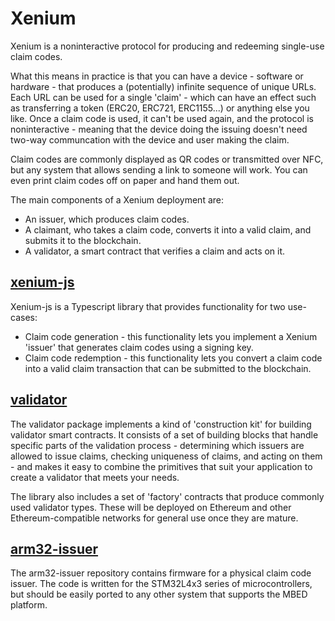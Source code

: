 # Xenium
Xenium is a noninteractive protocol for producing and redeeming single-use claim codes.

What this means in practice is that you can have a device - software or hardware - that produces a (potentially) infinite sequence of unique URLs. Each URL can be used for a single 'claim' - which can have an effect such as transferring a token (ERC20, ERC721, ERC1155...) or anything else you like. Once a claim code is used, it can't be used again, and the protocol is noninteractive - meaning that the device doing the issuing doesn't need two-way communcation with the device and user making the claim.

Claim codes are commonly displayed as QR codes or transmitted over NFC, but any system that allows sending a link to someone will work. You can even print claim codes off on paper and hand them out.

The main components of a Xenium deployment are:

 - An issuer, which produces claim codes.
 - A claimant, who takes a claim code, converts it into a valid claim, and submits it to the blockchain.
 - A validator, a smart contract that verifies a claim and acts on it.

## [xenium-js](packages/Xenium-js)

Xenium-js is a Typescript library that provides functionality for two use-cases:

 - Claim code generation - this functionality lets you implement a Xenium 'issuer' that generates claim codes using a signing key.
 - Claim code redemption - this functionality lets you convert a claim code into a valid claim transaction that can be submitted to the blockchain.

## [validator](packages/validator)

The validator package implements a kind of 'construction kit' for building validator smart contracts. It consists of a set of building blocks that handle specific parts of the validation process - determining which issuers are allowed to issue claims, checking uniqueness of claims, and acting on them - and makes it easy to combine the primitives that suit your application to create a validator that meets your needs.

The library also includes a set of 'factory' contracts that produce commonly used validator types. These will be deployed on Ethereum and other Ethereum-compatible networks for general use once they are mature.

## [arm32-issuer](packages/arm32-issuer)

The arm32-issuer repository contains firmware for a physical claim code issuer. The code is written for the STM32L4x3 series of microcontrollers, but should be easily ported to any other system that supports the MBED platform.
